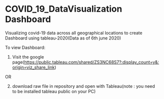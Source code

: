 # COVID_19_DataVisualization Dashboard
Visualizing covid-19 data across all geographical locations  to create Dashboard using tableau-2020(Data as of 6th june 2020)

To view Dashboard:
1. Visit the google page(https://public.tableau.com/shared/ZS3NC68S7?:display_count=y&:origin=viz_share_link)

OR

2. download raw file in repository and open with Tableau(note : you need to be installed tableau public on your PC)
